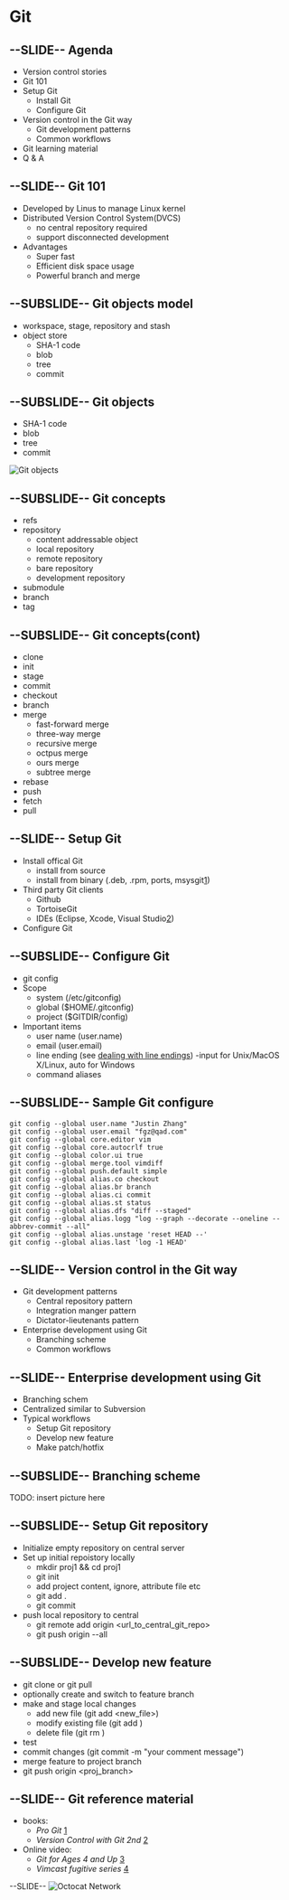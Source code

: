 <!-- Topic: Version control w/ Git  -->

<h1>Git</h1>

--SLIDE--
Agenda
-------
- Version control stories
- Git 101
- Setup Git
  - Install Git
  - Configure Git
- Version control in the Git way
  - Git development patterns
  - Common workflows
- Git learning material
- Q & A

--SLIDE--
Git 101
---------
- Developed by Linus to manage Linux kernel
- Distributed Version Control System(DVCS)
  - no central repository required
  - support disconnected development
- Advantages
  - Super fast
  - Efficient disk space usage
  - Powerful branch and merge

--SUBSLIDE--
Git objects model
--------------------
- workspace, stage, repository and stash
- object store
  - SHA-1 code
  - blob
  - tree
  - commit

--SUBSLIDE--
Git objects
--------------------
- SHA-1 code
- blob
- tree
- commit

![Git objects](/images/git_objects.png)

--SUBSLIDE--
Git concepts
-------------
- refs
- repository
  - content addressable object
  - local repository
  - remote repository
  - bare repository
  - development repository
- submodule
- branch
- tag

--SUBSLIDE--
Git concepts(cont)
-------------
- clone
- init
- stage
- commit
- checkout
- branch
- merge
  - fast-forward merge
  - three-way merge
  - recursive merge
  - octpus merge
  - ours merge
  - subtree merge
- rebase
- push
- fetch
- pull

 
--SLIDE--
Setup Git
---------
- Install offical Git
  - install from source
  - install from binary (.deb, .rpm, ports, msysgit[1])
- Third party Git clients
  - Github
  - TortoiseGit
  - IDEs (Eclipse, Xcode, Visual Studio[2])
- Configure Git

[1]: http://www.infoq.com/news/2013/01/vs2012_git "Visual Studio Gets Git"
[2]: http://code.google.com/p/msysgit/downloads/list?q=full+installer+official+git "Google code Git Windows Binary download page"

--SUBSLIDE--
Configure Git
-------------
- git config
- Scope
  - system (/etc/gitconfig)
  - global ($HOME/.gitconfig)
  - project ($GITDIR/config)
- Important items
  - user name (user.name)
  - email (user.email)
  - line ending (see [dealing with line endings][1])
    -input for Unix/MacOS X/Linux, auto for Windows
  - command aliases

[1]: https://help.github.com/articles/dealing-with-line-endings "dealing with line endings"

--SUBSLIDE--
Sample Git configure
-------------
    git config --global user.name "Justin Zhang"
    git config --global user.email "fgz@qad.com"
    git config --global core.editor vim
    git config --global core.autocrlf true
    git config --global color.ui true
    git config --global merge.tool vimdiff
    git config --global push.default simple
    git config --global alias.co checkout
    git config --global alias.br branch
    git config --global alias.ci commit
    git config --global alias.st status
    git config --global alias.dfs "diff --staged"
    git config --global alias.logg "log --graph --decorate --oneline --abbrev-commit --all"
    git config --global alias.unstage 'reset HEAD --'
    git config --global alias.last 'log -1 HEAD'

--SLIDE--
Version control in the Git way
------------------------------
- Git development patterns
  - Central repository pattern
  - Integration manger pattern
  - Dictator-lieutenants pattern
- Enterprise development using Git
  - Branching scheme
  - Common workflows

--SLIDE--
Enterprise development using Git
--------------------------------
- Branching schem
- Centralized similar to Subversion
- Typical workflows
  - Setup Git repository
  - Develop new feature
  - Make patch/hotfix

--SUBSLIDE--
Branching scheme
----------------
TODO: insert picture here

--SUBSLIDE--
Setup Git repository
------------------------------------------------
- Initialize empty repository on central server
- Set up initial repoistory locally
  - mkdir proj1 && cd proj1
  - git init
  - add project content, ignore, attribute file etc
  - git add .
  - git commit
- push local repository to central
  - git remote add origin <url_to_central_git_repo>
  - git push origin --all

--SUBSLIDE--
Develop new feature
-------------------
- git clone or git pull
- optionally create and switch to feature branch
- make and stage local changes
  - add new file (git add <new_file>)
  - modify existing file (git add <file>)
  - delete file (git rm <file>)
- test
- commit changes (git commit -m "your comment message")
- merge feature to project branch
- git push origin <proj_branch>


--SLIDE--
Git reference material
----------------------
- books:
  - *Pro Git* [1]
  - *Version Control with Git 2nd* [2]
- Online video:
  - *Git for Ages 4 and Up* [3]
  - *Vimcast fugitive series* [4]

[1]: http://git-scm.com/book "Pro Git"
[2]: http://shop.oreilly.com/product/0636920022862.do?green=62C71D50-BC4E-5575-BDAB-B7F3ECD001BC&intcmp=af-mybuy-0636920022862.IP "Version Control with Git 2nd"
[3]: http://www.youtube.com/watch?v=1ffBJ4sVUb4 "Git for Ages 4 and Up - Youtoube"
[4]: http://vimcasts.org/episodes/fugitive-vim---a-complement-to-command-line-git/ "Fugitive.vim - a complement to command line git"

--SLIDE--
![Octocat Network](/images/ask_octocat.png)
